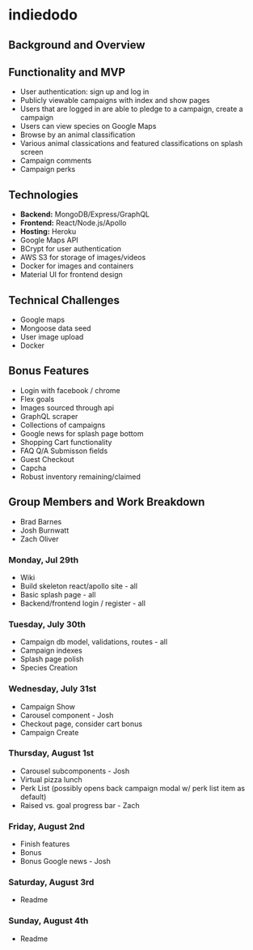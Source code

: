 # indiedodo

## Background and Overview


## Functionality and MVP
* User authentication: sign up and log in
* Publicly viewable campaigns with index and show pages
* Users that are logged in are able to pledge to a campaign, create a campaign
* Users can view species on Google Maps
* Browse by an animal classification
* Various animal classications and featured classifications on splash screen
* Campaign comments
* Campaign perks

## Technologies

* **Backend:** MongoDB/Express/GraphQL
* **Frontend:** React/Node.js/Apollo
* **Hosting:** Heroku
* Google Maps API
* BCrypt for user authentication
* AWS S3 for storage of images/videos
* Docker for images and containers
* Material UI for frontend design

## Technical Challenges
* Google maps
* Mongoose data seed
* User image upload
* Docker

## Bonus Features
* Login with facebook / chrome
* Flex goals
* Images sourced through api
* GraphQL scraper
* Collections of campaigns
* Google news for splash page bottom
* Shopping Cart functionality
* FAQ Q/A Submisson fields 
* Guest Checkout
* Capcha
* Robust inventory remaining/claimed

## Group Members and Work Breakdown

* Brad Barnes
* Josh Burnwatt
* Zach Oliver

### Monday, Jul 29th
* Wiki
* Build skeleton react/apollo site - all
* Basic splash page - all
* Backend/frontend login / register - all

### Tuesday, July 30th
* Campaign db model, validations, routes - all
* Campaign indexes
* Splash page polish
* Species Creation

### Wednesday, July 31st
* Campaign Show
* Carousel component - Josh
* Checkout page, consider cart bonus
* Campaign Create

### Thursday, August 1st
* Carousel subcomponents - Josh
* Virtual pizza lunch
* Perk List (possibly opens back campaign modal w/ perk list item as default)
* Raised vs. goal progress bar - Zach

### Friday, August 2nd
* Finish features
* Bonus
* Bonus Google news - Josh

### Saturday, August 3rd
* Readme

### Sunday, August 4th
* Readme
